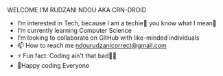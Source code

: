    WELCOME I’M RUDZANI NDOU AKA CRN-DROID
-  I’m interested in Tech, because I am a techie🦃 you know what I mean🤣
-  I’m currently learning Computer Science
-  I’m looking to collaborate on GitHub with like-minded individuals
- 📫 How to reach me ndourudzanicorrect@gmail.com
- ⚡ Fun fact: Coding ain't that bad👨‍💻
- 🥂Happy coding Everyone

<!---
crn-droid/crn-droid is a ✨ special ✨ repository because its `README.md` (this file) appears on your GitHub profile.
You can click the Preview link to take a look at your changes.
--->
